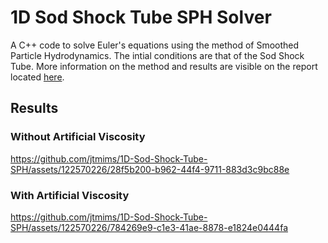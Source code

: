 # 1D Sod Shock Tube SPH Solver
A C++ code to solve Euler's equations using the method of Smoothed Particle Hydrodynamics. The intial conditions are that of the Sod Shock Tube. More information on the method and results are visible on the report located [here](Shock_Tube_Report.pdf).
## Results
### Without Artificial Viscosity
https://github.com/jtmims/1D-Sod-Shock-Tube-SPH/assets/122570226/28f5b200-b962-44f4-9711-883d3c9bc88e
### With Artificial Viscosity
https://github.com/jtmims/1D-Sod-Shock-Tube-SPH/assets/122570226/784269e9-c1e3-41ae-8878-e1824e0444fa

